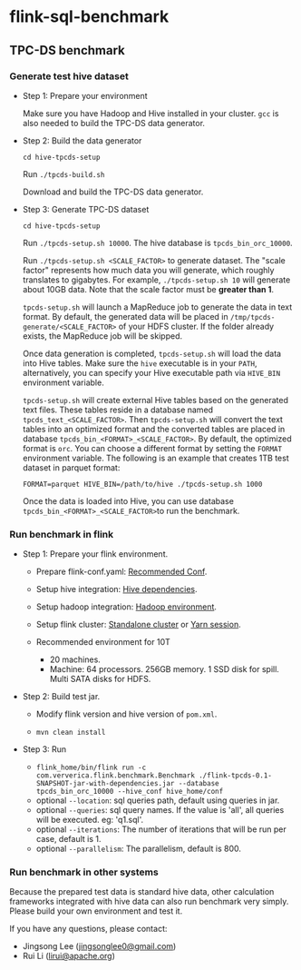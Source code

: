 # flink-sql-benchmark

## TPC-DS benchmark

### Generate test hive dataset

- Step 1: Prepare your environment

  Make sure you have Hadoop and Hive installed in your cluster. `gcc` is also needed to build the TPC-DS data generator.

- Step 2: Build the data generator

  `cd hive-tpcds-setup`

  Run `./tpcds-build.sh`
  
  Download and build the TPC-DS data generator.

- Step 3: Generate TPC-DS dataset

  `cd hive-tpcds-setup`

  Run `./tpcds-setup.sh 10000`. The hive database is `tpcds_bin_orc_10000`.

  Run `./tpcds-setup.sh <SCALE_FACTOR>` to generate dataset. The "scale factor" represents how much data you will generate, which roughly translates to gigabytes. For example, `./tpcds-setup.sh 10` will generate about 10GB data. Note that the scale factor must be **greater than 1**.

  `tpcds-setup.sh` will launch a MapReduce job to generate the data in text format. By default, the generated data will be placed in `/tmp/tpcds-generate/<SCALE_FACTOR>` of your HDFS cluster. If the folder already exists, the MapReduce job will be skipped.

  Once data generation is completed, `tpcds-setup.sh` will load the data into Hive tables. Make sure the `hive` executable is in your `PATH`, alternatively, you can specify your Hive executable path via `HIVE_BIN` environment variable.

  `tpcds-setup.sh` will create external Hive tables based on the generated text files. These tables reside in a database named `tpcds_text_<SCALE_FACTOR>`. Then `tpcds-setup.sh` will convert the text tables into an optimized format and the converted tables are placed in database `tpcds_bin_<FORMAT>_<SCALE_FACTOR>`. By default, the optimized format is `orc`. You can choose a different format by setting the `FORMAT` environment variable. The following is an example that creates 1TB test dataset in parquet format:

  `FORMAT=parquet HIVE_BIN=/path/to/hive ./tpcds-setup.sh 1000`

  Once the data is loaded into Hive, you can use database `tpcds_bin_<FORMAT>_<SCALE_FACTOR>`to run the benchmark.
  
### Run benchmark in flink

- Step 1: Prepare your flink environment.

  - Prepare flink-conf.yaml: [Recommended Conf](https://github.com/ververica/flink-sql-benchmark/blob/master/flink-tpcds/flink-conf.yaml).

  - Setup hive integration: [Hive dependencies](https://ci.apache.org/projects/flink/flink-docs-master/dev/table/hive/#dependencies).
  
  - Setup hadoop integration: [Hadoop environment](https://ci.apache.org/projects/flink/flink-docs-release-1.9/ops/deployment/hadoop.html).
  
  - Setup flink cluster: [Standalone cluster](https://ci.apache.org/projects/flink/flink-docs-master/ops/deployment/cluster_setup.html) or [Yarn session](https://ci.apache.org/projects/flink/flink-docs-master/ops/deployment/yarn_setup.html#flink-yarn-session).
  
  - Recommended environment for 10T
    - 20 machines.
    - Machine: 64 processors. 256GB memory. 1 SSD disk for spill. Multi SATA disks for HDFS.
  
- Step 2: Build test jar.

  - Modify flink version and hive version of `pom.xml`.
  
  - `mvn clean install`
  
- Step 3: Run

  - `flink_home/bin/flink run -c com.ververica.flink.benchmark.Benchmark ./flink-tpcds-0.1-SNAPSHOT-jar-with-dependencies.jar --database tpcds_bin_orc_10000 --hive_conf hive_home/conf`
  - optional `--location`: sql queries path, default using queries in jar.
  - optional `--queries`: sql query names. If the value is 'all', all queries will be executed. eg: 'q1.sql'.
  - optional `--iterations`: The number of iterations that will be run per case, default is 1.
  - optional `--parallelism`: The parallelism, default is 800.
  
### Run benchmark in other systems

Because the prepared test data is standard hive data, other calculation frameworks integrated with hive data can also run benchmark very simply. Please build your own environment and test it.


If you have any questions, please contact:
- Jingsong Lee (jingsonglee0@gmail.com)
- Rui Li (lirui@apache.org)

